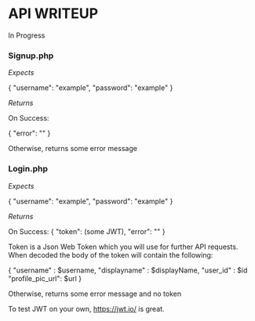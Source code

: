 # API WRITEUP

In Progress

### Signup.php

*Expects*

  {
    "username": "example",
    "password": "example"
  }

*Returns*

On Success: 

  {
    "error": ""
  }
 
Otherwise, returns some error message

### Login.php

*Expects*

  {
    "username": "example",
    "password": "example"
  }
  
*Returns*

On Success:
  {
    "token": (some JWT),
    "error": ""
  }

Token is a Json Web Token which you will use for further API requests. 
When decoded the body of the token will contain the following:     

{
  "username" : $username,
  "displayname" : $displayName,
  "user_id" : $id
  "profile_pic_url": $url
 }
  
Otherwise, returns some error message and no token

To test JWT on your own, https://jwt.io/ is great. 
